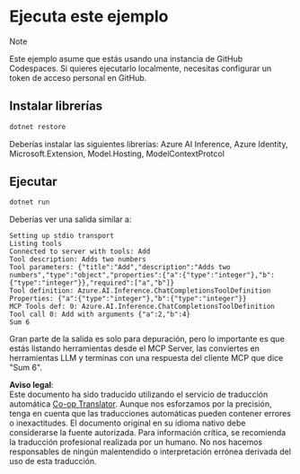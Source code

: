 <!--
CO_OP_TRANSLATOR_METADATA:
{
  "original_hash": "24b8b80f2e64a0ee05d1fc394c158638",
  "translation_date": "2025-05-16T14:58:38+00:00",
  "source_file": "03-GettingStarted/03-llm-client/solution/dotnet/README.md",
  "language_code": "es"
}
-->
# Ejecuta este ejemplo

> [!NOTE]
> Este ejemplo asume que estás usando una instancia de GitHub Codespaces. Si quieres ejecutarlo localmente, necesitas configurar un token de acceso personal en GitHub.

## Instalar librerías

```sh
dotnet restore
```

Deberías instalar las siguientes librerías: Azure AI Inference, Azure Identity, Microsoft.Extension, Model.Hosting, ModelContextProtcol 

## Ejecutar

```sh 
dotnet run
```

Deberías ver una salida similar a:

```text
Setting up stdio transport
Listing tools
Connected to server with tools: Add
Tool description: Adds two numbers
Tool parameters: {"title":"Add","description":"Adds two numbers","type":"object","properties":{"a":{"type":"integer"},"b":{"type":"integer"}},"required":["a","b"]}
Tool definition: Azure.AI.Inference.ChatCompletionsToolDefinition
Properties: {"a":{"type":"integer"},"b":{"type":"integer"}}
MCP Tools def: 0: Azure.AI.Inference.ChatCompletionsToolDefinition
Tool call 0: Add with arguments {"a":2,"b":4}
Sum 6
```

Gran parte de la salida es solo para depuración, pero lo importante es que estás listando herramientas desde el MCP Server, las conviertes en herramientas LLM y terminas con una respuesta del cliente MCP que dice "Sum 6".

**Aviso legal**:  
Este documento ha sido traducido utilizando el servicio de traducción automática [Co-op Translator](https://github.com/Azure/co-op-translator). Aunque nos esforzamos por la precisión, tenga en cuenta que las traducciones automáticas pueden contener errores o inexactitudes. El documento original en su idioma nativo debe considerarse la fuente autorizada. Para información crítica, se recomienda la traducción profesional realizada por un humano. No nos hacemos responsables de ningún malentendido o interpretación errónea derivada del uso de esta traducción.